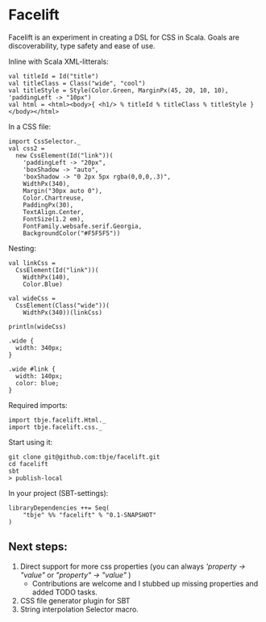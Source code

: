 Facelift
========
Facelift is an experiment in creating a DSL for CSS in Scala. Goals are discoverability, type safety and ease of use.

Inline with Scala XML-litterals:

    val titleId = Id("title")
    val titleClass = Class("wide", "cool")
    val titleStyle = Style(Color.Green, MarginPx(45, 20, 10, 10), 'paddingLeft -> "10px")
    val html = <html><body>{ <h1/> % titleId % titleClass % titleStyle } </body></html>

In a CSS file:

    import CssSelector._
    val css2 =
      new CssElement(Id("link"))(
        'paddingLeft -> "20px",
        'boxShadow -> "auto",
        'boxShadow -> "0 2px 5px rgba(0,0,0,.3)",
        WidthPx(340),
        Margin("30px auto 0"),
        Color.Chartreuse,
        PaddingPx(30),
        TextAlign.Center,
        FontSize(1.2 em),
        FontFamily.websafe.serif.Georgia,
        BackgroundColor("#F5F5F5"))

Nesting: 

    val linkCss =
      CssElement(Id("link"))(
        WidthPx(140),
        Color.Blue)

    val wideCss =
      CssElement(Class("wide"))(
        WidthPx(340))(linkCss)

    println(wideCss) 

    .wide {
      width: 340px;
    }

    .wide #link {
      width: 140px;
      color: blue;
    }              

Required imports:

    import tbje.facelift.Html._
    import tbje.facelift.css._

Start using it:

    git clone git@github.com:tbje/facelift.git
    cd facelift
    sbt
    > publish-local
    
In your project (SBT-settings):
    
    libraryDependencies ++= Seq(
        "tbje" %% "facelift" % "0.1-SNAPSHOT"
    )

Next steps:
-----------
1. Direct support for more css properties (you can always *'property -> "value"* or *"property" -> "value"* )
    * Contributions are welcome and I stubbed up missing properties and added TODO tasks.  
2. CSS file generator plugin for SBT
3. String interpolation Selector macro.
